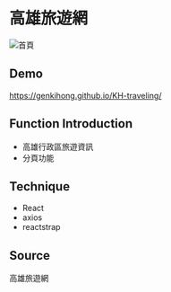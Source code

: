 # 高雄旅遊網
![首頁](https://upload.cc/i1/2019/05/30/JnURCd.jpg "首頁畫面")

## Demo
https://genkihong.github.io/KH-traveling/

## Function Introduction
* 高雄行政區旅遊資訊
* 分頁功能

## Technique
* React
* axios
* reactstrap

## Source
高雄旅遊網